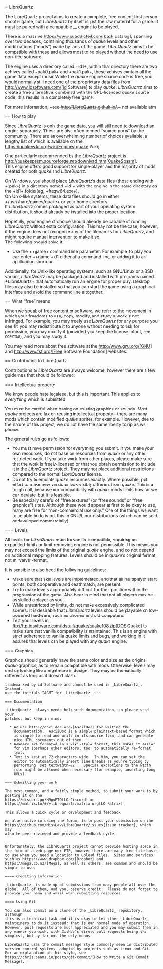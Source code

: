 = LibreQuartz

The LibreQuartz project aims to create a complete, free content first
person shooter game, but _LibreQuartz_ by itself is just the raw material
for a game.  It must be paired with a compatible __ engine to be
played.

There is a massive https://www.quaddicted.com[back
catalog], spanning over two decades, containing thousands of _quake_
levels and other modifications (“mods”) made by fans of the game.
_LibreQuartz_ aims to be compatible with these and allows most to be
played without the need to use non-free software.


The engine uses a directory called +id1+, within that directory
there are two achives called +pak0.pak+ and +pak1.pak+,
these achives contain all the game data except music
While the _quake_ engine source code is free,
you would normally still need one of the proprietary data files from
http://www.idsoftware.com/[id Software] to play _quake_.  _LibreQuartz_
aims to create a free alternative: combined with the GPL-licensed
_quake_ source code, this results in a completely free game.

For more information, ~~~see http://LibreQuartz.github.io/.~~~ not available atm

== How to play

Since _LibreQuartz_ is only the game data, you will still need to
download an engine separately.  These are also often termed “source
ports” by the community.  There are an overwhelming number of choices
available, a lengthy list of which is available on the
https://quakewiki.org/wiki/Engines[quake Wiki].

One particularly recommended by the _LibreQuartz_ project is
http://quakespasm.sourceforge.net/download.htm[QuakeSpasm].  
This engine offers good support for
single-player and the majority of mods created for both
_quake_ and _LibreQuartz_.

On Windows, you should place _LibreQuartz_’s data files (those ending
with +.pak+) in a directory named +id1+ with the engine 
in the same directory as the +id1+ folder(eg, +fteqw64.exe+).  
On Unix-like systems, these data files should go in either 
+/usr/share/games/quake+ or your home directory.  
If _LibreQuartz_ comes packaged as part of your
operating system distribution, it should already be installed into the
proper location.

Hopefully, your engine of choice should already be capable of running
_LibreQuartz_ without extra configuration.  This may not be the case,
however, if the engine does not recognize any of the filenames for
_LibreQuartz_, and might require manual intervention to make it so.  
The following should solve it:

  * Use the ++game+ command line parameter.  For example, to play
    you can enter ++game +id1 either at a command
    line, or adding it to an application shortcut.

Additionally, for Unix-like operating systems, such as GNU/Linux or a
BSD variant, _LibreQuartz_ may be packaged and installed with programs
named +LibreQuartz+ that automatically run an
engine for proper play.  Desktop files may also be installed so that
you can start the game using a graphical interface and avoid the
command line altogether.

== What “free” means

When we speak of free content or software, we refer to the movement in
which your freedoms to use, copy, modify, and study a work is not
infringed.  For example, you may freely use _LibreQuartz_ for any purpose
you see fit, you may redistribute it to anyone without needing to ask
for permission, you may modify it (provided you keep the license
intact, see `COPYING`), and you may study it.

You may read more about free software at the http://www.gnu.org/[GNU]
and http://www.fsf.org/[Free Software Foundation] websites.

== Contributing to LibreQuartz

Contributions to _LibreQuartz_ are always welcome, however there are a
few guidelines that should be followed:

=== Intellectual property

We know people hate legalese, but this is important.  This applies to
*everything* which is submitted.

You must be careful when basing on existing graphics or sounds.  Most
_quake_ projects are lax on reusing intellectual property--there are
many mods which contain modified _quake_ sprites, for example.
However, due to the nature of this project, we do not have the same
liberty to rip as we please.

The general rules go as follows:

  * You must have permission for everything you submit.  If you make
    your own resources, do not base on resources from _quake_ or any
    other restricted work.  If you take work from other places, please
    make sure that the work is freely-licensed or that you obtain
    permission to include it in the _LibreQuartz_ project.  They may not
    place additional restrictions compared to the normal _LibreQuartz_
    license.
  * Do not try to emulate _quake_ resources exactly.  Where possible,
    put effort to make new versions look visibly different from
    _quake_.  This is a tough call, because our compatibility with
    _quake_ mods limits how far we can deviate, but it is feasible.
  * Be especially careful of “free textures” (or “free sounds” or
    “free graphics”) sites.  Although these would appear at first to
    be okay to use, many are free for “non-commercial use only.”
    One of the things we want to be able to do is put this in
    GNU/Linux distributions (which can be sold or developed
    commercially).

=== Levels

All levels for _LibreQuartz_ must be vanilla-compatible, requiring an
expanded-limits or limit-removing engine is not permissible.  This
means you may not exceed the limits of the original _quake_ engine, and
do not depend on additional mapping features.  Levels should be in
_quake_’s original format, not in “valve”-format.

It is sensible to also heed the following guidelines:

  * Make sure that skill levels are implemented, and that all
    multiplayer start points, both cooperative and deathmatch, are
    present.
  * Try to make levels appropriately difficult for their position
    within the progression of the game.  Also bear in mind that not
    all players may be as skilled a player as you.
  * While unrestricted by limits, do not make excessively complicated
    scenes.  It is desirable that _LibreQuartz_ levels should be playable
    on low-powered hardware, such as phones and old computers.
  * Test your levels in ftp://ftp.idsoftware.com/idstuff/quake/quake108.zip[DOS Quake] 
    to make sure that vanilla compatibility is maintained.  This
    is an engine with strict adherence to vanilla quake limits and
    bugs, and working in it assures that levels can be played with any
    _quake_ engine.

=== Graphics

Graphics should generally have the same color and size as the original
_quake_ graphics, as to remain compatible with mods.  Otherwise, levels
may end up looking like a nightmare in design.  They may be
thematically different as long as it doesn’t clash.

~~~_quake_ uses a fictional corporation abbreviated as “UAC:” this is
trademarked by id Software and cannot be used in _LibreQuartz_.  Instead,
use the initials “AGM” for _LibreQuartz_.~~~

=== Documentation

_LibreQuartz_ always needs help with documentation, so please send your
patches, but keep in mind:

  * We use http://asciidoc.org/[AsciiDoc] for writing the
    documentation.  AsciiDoc is a simple plaintext-based format which
    is simple to read and write in its source form, and can generate
    nice HTML documents out of them.
  * Headers are formated in a wiki-style format, this makes it easier
    for Vim (perhaps other editors, too) to automatically re-format
    text.
  * Text is kept at 72 characters wide.  In Vim, you can set the
    editor to automatically insert line breaks as you’re typing by
    performing `set textwidth=72`.  Special exceptions to the width
    rule might be allowed when necessary (for example, inserting long
    URLs).

=== Submitting your work

The most common, and a fairly simple method, to submit your work is by
posting it on the 
https://discord.gg/H9gwFTQ[LQ Discord] or https://matrix.to/#/+librequartz:matrix.org[LQ Matrix]

This allows a quick cycle or development and feedback

An alternative to using the forum, is to post your submission on the
https://github.com/MissLav/LibreQuartz/issues[issue tracker], which may
also be peer-reviewed and provide a feedback cycle.


Unfortunately, the LibreQuartz project cannot provide hosting space in
the form of a web page nor FTP, however there are many free file hosts
to use when you need a location to upload files.  Sites and services
such as https://www.dropbox.com/[Dropbox] and
https://mega.co.nz/[Mega], as well as others, are common and should be
simple to use.

==== Crediting information

_LibreQuartz_ is made up of submissions from many people all over the
globe.  All of them, and you, deserve credit!  Please do not forget to
provide your name and email when submitting resources.

==== Using Git

You can also commit on a clone of the _LibreQuartz_ repository, although
this is a technical task and it is okay to let other _LibreQuartz_
maintainers to do it instead: that is our normal mode of operation.
However, pull requests are much appreciated and you may submit them in
any manner you wish, with GitHub’s direct pull requests being the
simplest, but by far not the only means.

LibreQuartz uses the commit message style commonly seen in distributed
version control systems, adopted by projects such as Linux and Git.
For an explanation of this style, see
https://chris.beams.io/posts/git-commit/[How to Write a Git Commit
Message].
